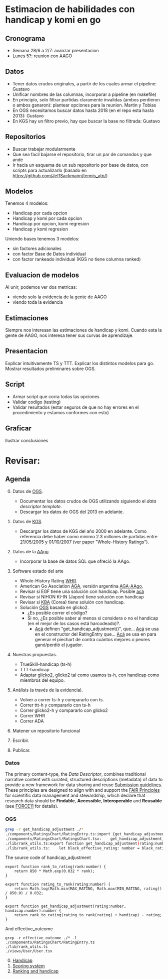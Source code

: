 # Estimacion de habilidades con handicap y komi en go

## Cronograma

- Semana 28/6 a 2/7: avanzar presentacion
- Lunes 5?: reunion con AAGO

## Datos

- Tener datos crudos originales, a partir de los cuales armar el pipeline: Gustavo
- Unificar nombres de las columnas, incorporar a pipeline (en makefile)
- En principio, solo filtrar partidas claramente invalidas (ambos perdieron o ambos ganaron): plantear opciones para la reunion. Martin y Tobias
- En OGS necesitamos buscar datos hasta 2018 (en el repo esta hasta 2013): Gustavo
- En KGS hay un filtro previo, hay que buscar la base no filtrada: Gustavo

## Repositorios

- Buscar trabajar modularmente
- Que sea facil bajarse el repositorio, tirar un par de comandos y que ande
- Ir hacia un esquema de un sub repositorio por base de datos, con scripts para actualizarlo (basado en https://github.com/JeffSackmann/tennis_atp/)

## Modelos

Tenemos 4 modelos:

- Handicap por cada opcion
- Handicap y komi por cada opcion
- Handicap por opcion, komi regresion
- Handicap y komi regresion

Uniendo bases tenemos 3 modelos:

- sin factores adicionales
- con factor Base de Datos individual
- con factor rankeado individual (KGS no tiene columna ranked)

## Evaluacion de modelos

Al unir, podemos ver dos metricas:

- viendo solo la evidencia de la gente de AAGO
- viendo toda la evidencia

## Estimaciones

Siempre nos interesan las estimaciones de handicap y komi.
Cuando esta la gente de AAGO, nos interesa tener sus curvas de aprendizaje.

## Presentacion

Explicar intuitivamente TS y TTT.
Explicar los distintos modelos para go.
Mostrar resultados preliminares sobre OGS.

## Script

- Armar script que corra todas las opciones
- Validar codigo (testing)
- Validar resultados (estar seguros de que no hay errores en el procedimiento y estamos conformes con esto)

## Graficar

Ilustrar conclusiones


# Revisar:

## Agenda

0. Datos de [OGS](https://online-go.com/).
    - Documentar los datos crudos de OGS utilizando siguiendo el _data descriptor template_.
    - Descargar los datos de OGS del 2013 en adelante.

0. Datos de [KGS](https://www.gokgs.com/).
    - Descargar los datos de KGS del año 2000 en adelante. Como referencia debe haber como mínimo 2.3 millones de partidas entre 21/05/2005 y 01/10/2007 (ver paper "Whole-History Ratings").

0. Datos de la [AAgo](http://www.go.org.ar/)
    - Incorporar la base de datos SQL que ofreció la AAgo.

0. Software estado del arte
    - Whole-History Rating [WHR](https://pypi.org/project/whole-history-rating/). 
    - American Go Asociation [AGA](https://www.usgo.org/ratings), versión argentina [AGA-AAgo](https://github.com/elsantodel90/RAAGo/tree/master/original-AGA-rating-system/aago-rating-calculator).
    - Revisar si EGF tiene una solución con handicap. Posible [acá](https://github.com/oris/GoRatings)
    - Revisar si NIHON KI-IN (Japon) tiene solución con handicap
    - Revisar si [KBA](http://english.baduk.or.kr/sub03_04-1.htm) (Corea) tiene soluión con handicap.
    - Solución [OGS](https://forums.online-go.com/t/ogs-has-a-new-glicko-2-based-rating-system/13058) basada en glicko2. 
        - ¿Es posible correr el código?
        - Si no, ¿Es posible saber al menos si considera o no el handicap (en el mejor de los casos está harcodeado)?.  
            - [Acá](https://github.com/online-go/online-go.com/blob/8d5ffa47ccd2d59ef41454d6141183a9e6408ef9/src/lib/rank_utils.ts) definen "get_handicap_adjustment()", que... [Acá](https://github.com/online-go/online-go.com/blob/2ab4a2e291dd183cfc1d40d7d30d99beb31ca72a/src/components/RatingsChart/RatingEntry.ts) se usa en el constructor del RatingEntry que... [Acá](https://github.com/online-go/online-go.com/blob/978cc50179cc5b93e49a207693c72d2ccc5f148c/src/components/RatingsChart/RatingsChart.tsx) se usa en para generar el piechart de contra cuántos mejores o peores ganó/perdió el jugador.

0. Nuestras propuestas.
    - TrueSkill-handicap (ts-h) 
    - TTT-handicap
    - Adaptar [glicko2](https://github.com/sublee/glicko2), glicko2 tal como usamos ts-h, con handicap como miembros del equipo.

0. Análisis (a través de la evidencia).
    - Volver a correr ts-h y compararlo con ts.
    - Correr ttt-h y compararlo con ts-h
    - Correr glicko2-h y compararlo con glicko2 
    - Correr WHR
    - Correr ADA

0. Matener un repositorio funcional

0. Escribir.

0. Publicar.


### Datos

The primary content-type, the *Data Descriptor*, combines traditional narrative content with curated, structured descriptions (metadata) of data to provide a new framework for data sharing and reuse [Submission guidelines](https://www.nature.com/sdata/publish/submission-guidelines).
These principles are designed to align with and support the [FAIR Principles](https://www.nature.com/articles/sdata201618) for scientific data management and stewardship, which declare that research data should be **Findable**, **Accessible**, **Interoperable** and **Reusable** (see [FORCE11](https://www.force11.org/fairprinciples) for details).


### OGS


```bash
grep -r get_handicap_adjustment ./*
./components/RatingsChart/RatingEntry.ts:import {get_handicap_adjustment, effective_outcome, EffectiveOutcome} from 'rank_utils';
./components/RatingsChart/RatingsChart.tsx:    get_handicap_adjustment,
./lib/rank_utils.ts:export function get_handicap_adjustment(rating:number, handicap:number):number {
./lib/rank_utils.ts:    let black_effective_rating: number = black_rating + get_handicap_adjustment(black_rating, handicap);
```

The source code of handicap\_adjustment

```
export function rank_to_rating(rank:number) {
    return 850 * Math.exp(0.032 * rank);
}

export function rating_to_rank(rating:number) {
    return Math.log(Math.min(MAX_RATING, Math.max(MIN_RATING, rating)) / 850.0) / 0.032;
}

export function get_handicap_adjustment(rating:number, handicap:number):number {
    return rank_to_rating(rating_to_rank(rating) + handicap) - rating;
}
```

And effective_outcome

```
grep -r effective_outcome ./* -l
./components/RatingsChart/RatingEntry.ts
./lib/rank_utils.ts
./views/User/User.tsx
```

0. [Handicap](https://forums.online-go.com/t/does-handicap-affect-how-ranked-games-are-rated/13615)
0. [Scoring system](https://forums.online-go.com/t/scoring-system/17323/7)
0. [Ranking and handicap](https://forums.online-go.com/t/ranking-and-handicaps/17739)

